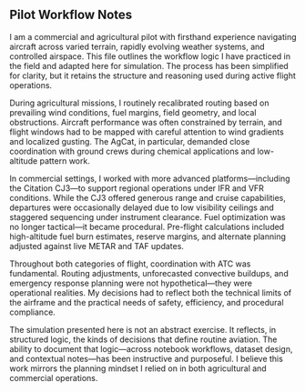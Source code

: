 ## Pilot Workflow Notes

I am a commercial and agricultural pilot with firsthand experience navigating aircraft across varied terrain, rapidly evolving weather systems, and controlled airspace. This file outlines the workflow logic I have practiced in the field and adapted here for simulation. The process has been simplified for clarity, but it retains the structure and reasoning used during active flight operations.

During agricultural missions, I routinely recalibrated routing based on prevailing wind conditions, fuel margins, field geometry, and local obstructions. Aircraft performance was often constrained by terrain, and flight windows had to be mapped with careful attention to wind gradients and localized gusting. The AgCat, in particular, demanded close coordination with ground crews during chemical applications and low-altitude pattern work.

In commercial settings, I worked with more advanced platforms—including the Citation CJ3—to support regional operations under IFR and VFR conditions. While the CJ3 offered generous range and cruise capabilities, departures were occasionally delayed due to low visibility ceilings and staggered sequencing under instrument clearance. Fuel optimization was no longer tactical—it became procedural. Pre-flight calculations included high-altitude fuel burn estimates, reserve margins, and alternate planning adjusted against live METAR and TAF updates.

Throughout both categories of flight, coordination with ATC was fundamental. Routing adjustments, unforecasted convective buildups, and emergency response planning were not hypothetical—they were operational realities. My decisions had to reflect both the technical limits of the airframe and the practical needs of safety, efficiency, and procedural compliance.

The simulation presented here is not an abstract exercise. It reflects, in structured logic, the kinds of decisions that define routine aviation. The ability to document that logic—across notebook workflows, dataset design, and contextual notes—has been instructive and purposeful. I believe this work mirrors the planning mindset I relied on in both agricultural and commercial operations.
